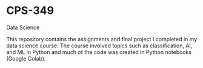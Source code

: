 # CPS-349
Data Science

This repository contains the assignments and final project I completed in my data science course. The course involved topics such as classification, AI, and ML in Python and much of the code was created in Python notebooks (Google Colab).
